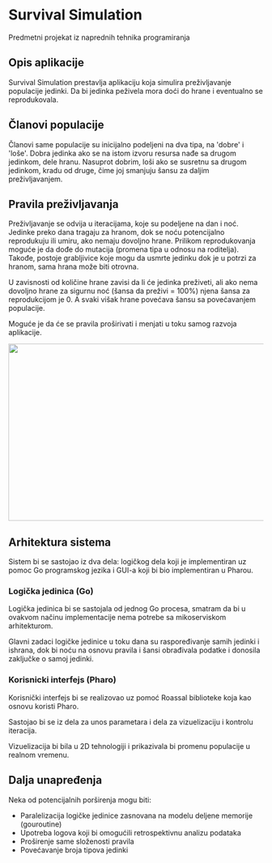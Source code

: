# Survival Simulation
Predmetni projekat iz naprednih tehnika programiranja
## Opis aplikacije

Survival Simulation prestavlja aplikaciju koja simulira preživljavanje populacije jedinki. Da bi jedinka peživela mora doći do hrane i eventualno se reprodukovala. 

## Članovi populacije
Članovi same populacije su inicijalno podeljeni na dva tipa, na 'dobre' i 'loše'. Dobra jedinka ako se na istom izvoru resursa nađe sa drugom jedinkom, dele hranu. Nasuprot dobrim, loši ako se susretnu sa drugom jedinkom, kradu od druge, čime joj smanjuju šansu za daljim preživljavanjem. 

## Pravila preživljavanja

Preživljavanje se odvija u iteracijama, koje su podeljene na dan i noć. Jedinke preko dana tragaju za hranom, dok se noću potencijalno reprodukuju ili umiru, ako nemaju dovoljno hrane.
Prilikom reprodukovanja moguće je da dođe do mutacija (promena tipa u odnosu na roditelja). Takođe, postoje grabljivice koje mogu da usmrte jedinku dok je u potrzi za hranom, sama hrana može biti otrovna.

U zavisnosti od količine hrane zavisi da li će jedinka preživeti, ali ako nema dovoljno hrane za sigurnu noć (šansa da preživi = 100%) njena šansa za reprodukcijom je 0. A svaki višak hrane povećava šansu sa povećavanjem populacije.

Moguće je da će se pravila proširivati i menjati u toku samog razvoja aplikacije.

<img src="https://user-images.githubusercontent.com/34902687/113480706-05e79380-9496-11eb-87e6-7cac6b665289.png" width="600" height="350">

## Arhitektura sistema

Sistem bi se sastojao iz dva dela: logičkog dela koji je implementiran uz pomoc Go programskog jezika i GUI-a koji bi bio implementiran u Pharou.

### Logička jedinica (Go)

Logička jedinica bi se sastojala od jednog Go procesa, smatram da bi u ovakvom načinu implementacije nema potrebe sa mikoserviskom arhitekturom.

Glavni zadaci logičke jedinice u toku dana su raspoređivanje samih jedinki i ishrana, dok bi noću na osnovu pravila i šansi obrađivala podatke i donosila zaključke o samoj jedinki.

### Korisnicki interfejs (Pharo)

Korisnički interfejs bi se realizovao uz pomoć Roassal biblioteke koja kao osnovu koristi Pharo.

Sastojao bi se iz dela za unos parametara i dela za vizuelizaciju i kontrolu iteracija.

Vizuelizacija bi bila u 2D tehnologiji i prikazivala bi promenu populacije u realnom vremenu.

## Dalja unapređenja

Neka od potencijalnih porširenja mogu biti:
- Paralelizacija logičke jedinice zasnovana na modelu deljene memorije (gouroutine)
- Upotreba logova koji bi omogućili retrospektivnu analizu podataka
- Proširenje same složenosti pravila
- Povećavanje broja tipova jedinki




